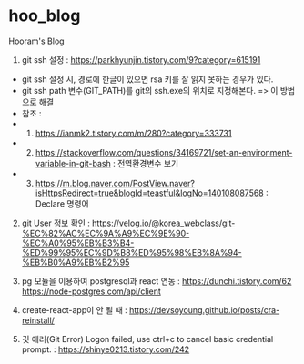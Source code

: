 # hoo_blog
Hooram's Blog

1. git ssh 설정 : https://parkhyunjin.tistory.com/9?category=615191 

- git ssh 설정 시, 경로에 한글이 있으면 rsa 키를 잘 읽지 못하는 
경우가 있다.
- git ssh path 변수(GIT_PATH)를 git의 ssh.exe의 위치로 지정해본다. => 이 방법으로 해결
- 참조 : 
- 1. https://ianmk2.tistory.com/m/280?category=333731 
- 2. https://stackoverflow.com/questions/34169721/set-an-environment-variable-in-git-bash : 전역환경변수 보기
- 3. https://m.blog.naver.com/PostView.naver?isHttpsRedirect=true&blogId=teastful&logNo=140108087568 : Declare 명령어


2. git User 정보 확인 : https://velog.io/@korea_webclass/git-%EC%82%AC%EC%9A%A9%EC%9E%90-%EC%A0%95%EB%B3%B4-%ED%99%95%EC%9D%B8%ED%95%98%EB%8A%94-%EB%B0%A9%EB%B2%95

3. pg 모듈을 이용하여 postgresql과 react 연동 :
https://dunchi.tistory.com/62
https://node-postgres.com/api/client  

4. create-react-app이 안 될 때 : https://devsoyoung.github.io/posts/cra-reinstall/

5. 깃 에러(Git Error) Logon failed, use ctrl+c to cancel basic credential prompt. : https://shinye0213.tistory.com/242
